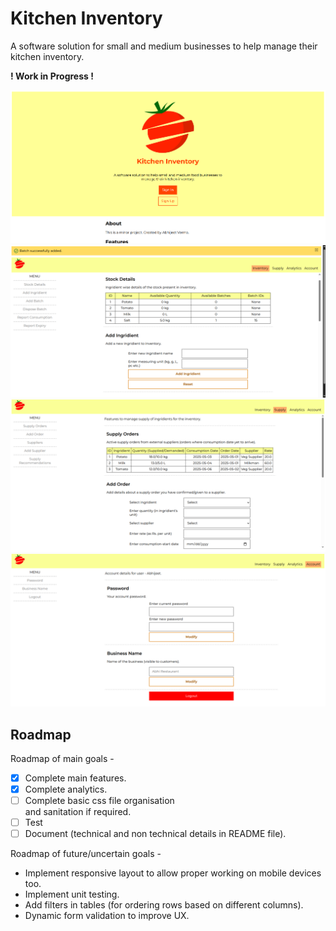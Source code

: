 # Kitchen Inventory

A software solution for small and
medium businesses to help manage
their kitchen inventory.

**! Work in Progress !**

![Index Page](gallery/index_page.png)
![Inventory Page](gallery/inventory_page.png)
![Supply Page](gallery/supply_page.png)
![Account Page](gallery/account_page.png)

## Roadmap

Roadmap of main goals -

- [x] Complete main features.
- [x] Complete analytics.
- [ ] Complete basic css file organisation \
  and sanitation if required.
- [ ] Test
- [ ] Document (technical and non technical details
  in README file).

Roadmap of future/uncertain goals -

- Implement responsive layout to allow
  proper working on mobile devices too.
- Implement unit testing.
- Add filters in tables
    (for ordering rows based on different columns).
- Dynamic form validation to improve UX.